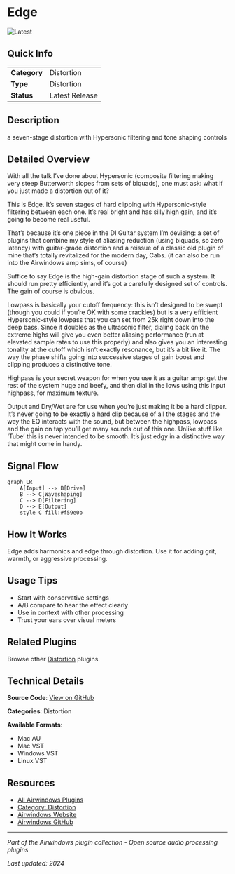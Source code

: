 # Edge

![Latest](https://img.shields.io/badge/-Latest-10b981)

## Quick Info

| | |
|---|---|
| **Category** | Distortion |
| **Type** | Distortion |
| **Status** | Latest Release |

## Description

a seven-stage distortion with Hypersonic filtering and tone shaping controls

## Detailed Overview

With all the talk I’ve done about Hypersonic (composite filtering making very steep Butterworth slopes from sets of biquads), one must ask: what if you just made a distortion out of it?

This is Edge. It’s seven stages of hard clipping with Hypersonic-style filtering between each one. It’s real bright and has silly high gain, and it’s going to become real useful.

That’s because it’s one piece in the DI Guitar system I’m devising: a set of plugins that combine my style of aliasing reduction (using biquads, so zero latency) with guitar-grade distortion and a reissue of a classic old plugin of mine that’s totally revitalized for the modern day, Cabs. (it can also be run into the Airwindows amp sims, of course)

Suffice to say Edge is the high-gain distortion stage of such a system. It should run pretty efficiently, and it’s got a carefully designed set of controls. The gain of course is obvious.

Lowpass is basically your cutoff frequency: this isn’t designed to be swept (though you could if you’re OK with some crackles) but is a very efficient Hypersonic-style lowpass that you can set from 25k right down into the deep bass. Since it doubles as the ultrasonic filter, dialing back on the extreme highs will give you even better aliasing performance (run at elevated sample rates to use this properly) and also gives you an interesting tonality at the cutoff which isn’t exactly resonance, but it’s a bit like it. The way the phase shifts going into successive stages of gain boost and clipping produces a distinctive tone.

Highpass is your secret weapon for when you use it as a guitar amp: get the rest of the system huge and beefy, and then dial in the lows using this input highpass, for maximum texture.

Output and Dry/Wet are for use when you’re just making it be a hard clipper. It’s never going to be exactly a hard clip because of all the stages and the way the EQ interacts with the sound, but between the highpass, lowpass and the gain on tap you’ll get many sounds out of this one. Unlike stuff like ‘Tube’ this is never intended to be smooth. It’s just edgy in a distinctive way that might come in handy.

## Signal Flow

```mermaid
graph LR
    A[Input] --> B[Drive]
    B --> C[Waveshaping]
    C --> D[Filtering]
    D --> E[Output]
    style C fill:#f59e0b
```

## How It Works

Edge adds harmonics and edge through distortion. Use it for adding grit, warmth, or aggressive processing.

## Usage Tips

- Start with conservative settings
- A/B compare to hear the effect clearly
- Use in context with other processing
- Trust your ears over visual meters


## Related Plugins

Browse other [Distortion](../categories/distortion.md) plugins.


## Technical Details

**Source Code**: [View on GitHub](https://github.com/airwindows/airwindows/tree/master/plugins/LinuxVST/src/Edge)

**Categories**: Distortion

**Available Formats**:
- Mac AU
- Mac VST
- Windows VST
- Linux VST

## Resources

- [All Airwindows Plugins](../../README.md)
- [Category: Distortion](../categories/distortion.md)
- [Airwindows Website](https://www.airwindows.com)
- [Airwindows GitHub](https://github.com/airwindows/airwindows)

---

*Part of the Airwindows plugin collection - Open source audio processing plugins*

*Last updated: 2024*
